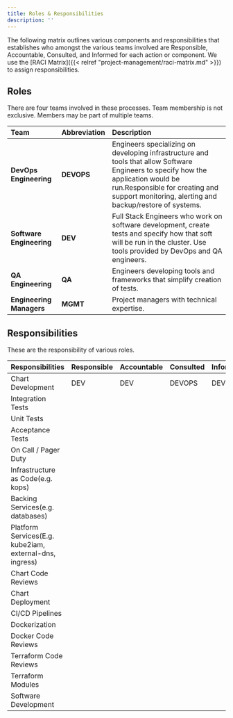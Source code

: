 ```yaml
---
title: Roles & Responsibilities
description: ''
---
```


The following matrix outlines various components and responsibilities that establishes who amongst the various teams involved are Responsible, Accountable, Consulted, and Informed for each action or component. We use the [RACI Matrix]({{< relref "project-management/raci-matrix.md" >}}) to assign responsibilities.

## Roles

There are four teams involved in these processes. Team membership is not exclusive. Members may be part of multiple teams.

| Team                     | Abbreviation | Description                                                                                                                                                                                                                      |
|:-------------------------|:-------------|:---------------------------------------------------------------------------------------------------------------------------------------------------------------------------------------------------------------------------------|
| **DevOps Engineering**   | **DEVOPS**   | Engineers specializing on developing infrastructure and tools that allow Software Engineers to specify how the application would be run.Responsible for creating and support monitoring, alerting and backup/restore of systems. |
| **Software Engineering** | **DEV**      | Full Stack Engineers who work on software development, create tests and specify how that soft will be run in the cluster. Use tools provided by DevOps and QA engineers.                                                         |
| **QA Engineering**       | **QA**       | Engineers developing tools and frameworks that simplify creation of tests.                                                                                                                                                       |
| **Engineering Managers** | **MGMT**     | Project managers with technical expertise.                                                                                                                                                                                       |

## Responsibilities

These are the responsibility of various roles.

| Responsibilities                                        | Responsible | Accountable | Consulted | Informed |
|:--------------------------------------------------------|:------------|:------------|:----------|:---------|
| Chart Development                                       | DEV         | DEV         | DEVOPS    | DEVOPS   |
| Integration Tests                                       |             |             |           |          |
| Unit Tests                                              |             |             |           |          |
| Acceptance Tests                                        |             |             |           |          |
| On Call / Pager Duty                                    |             |             |           |          |
| Infrastructure as Code(e.g. kops)                       |             |             |           |          |
| Backing Services(e.g. databases)                        |             |             |           |          |
| Platform Services(E.g. kube2iam, external-dns, ingress) |             |             |           |          |
| Chart Code Reviews                                      |             |             |           |          |
| Chart Deployment                                        |             |             |           |          |
| CI/CD Pipelines                                         |             |             |           |          |
| Dockerization                                           |             |             |           |          |
| Docker Code Reviews                                     |             |             |           |          |
| Terraform Code Reviews                                  |             |             |           |          |
| Terraform Modules                                       |             |             |           |          |
| Software Development                                    |             |             |           |          |
